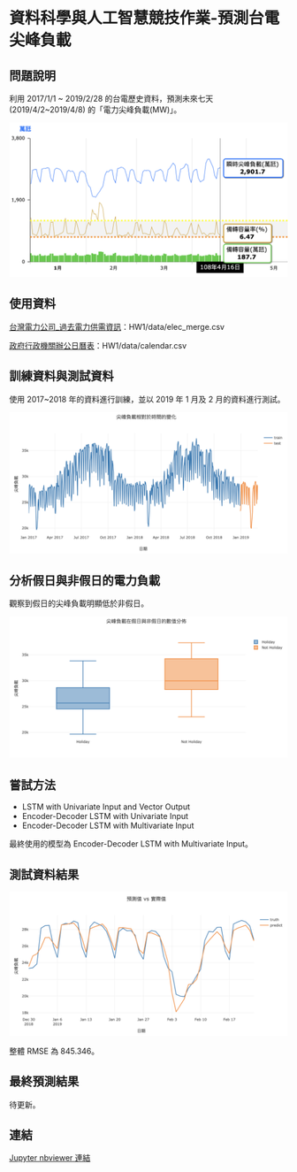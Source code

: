 # 資料科學與人工智慧競技作業-預測台電尖峰負載

## 問題說明

利用 2017/1/1 ~ 2019/2/28 的台電歷史資料，預測未來七天 (2019/4/2~2019/4/8) 的「電力尖峰負載(MW)」。

![load](readme_image/load.png)

## 使用資料

[台灣電力公司_過去電力供需資訊](https://data.gov.tw/dataset/19995)：HW1/data/elec_merge.csv

[政府行政機關辦公日曆表](https://data.gov.tw/dataset/26557)：HW1/data/calendar.csv

## 訓練資料與測試資料

使用 2017~2018 年的資料進行訓練，並以 2019 年 1 月及 2 月的資料進行測試。

![load over time](readme_image/load_over_time.png)

## 分析假日與非假日的電力負載

觀察到假日的尖峰負載明顯低於非假日。

![holiday](readme_image/holiday.png)

## 嘗試方法

- LSTM with Univariate Input and Vector Output
- Encoder-Decoder LSTM with Univariate Input
- Encoder-Decoder LSTM with Multivariate Input

最終使用的模型為 Encoder-Decoder LSTM with Multivariate Input。

## 測試資料結果

![result](readme_image/result.png)

整體 RMSE 為 845.346。

## 最終預測結果

待更新。

## 連結

[Jupyter nbviewer 連結](https://nbviewer.jupyter.org/github/p61402/DSAI_HW1_Time_Series_Forecasting/blob/master/HW1/Encoder-Decoder%20LSTM%20with%20Multivariate%20Input.ipynb) 

